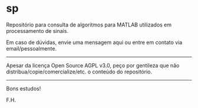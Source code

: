 # sp

Repositório para consulta de algoritmos para MATLAB utilizados em processamento de sinais.

Em caso de dúvidas, envie uma mensagem aqui ou entre em contato via email/pessoalmente.

---------------------------------------------------------------------------------------------------------------------

Apesar da licença Open Source AGPL v3.0, peço por gentileza que não  distribua/copie/comercialize/etc. o conteúdo do repositório.

---------------------------------------------------------------------------------------------------------------------

Bons estudos!

F.H.
